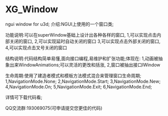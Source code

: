 # XG_Window
ngui window for u3d;
介绍:NGUI上使用的一个窗口类;



功能说明:可以在superWindow基础上设计出各种各样的窗口,
1,可以实现点击内部关闭的窗口,
2,可以实现延时自动关闭的窗口
3,可以实现点击外部关闭的窗口,
4,可以实现点击叉号关闭的窗口

结构说明:代码结构简单易懂,面向接口编程,易维护和扩张功能;体现在:
1,动画被抽象出来WindowAnimations;可以灵活的更改和括涨,
2,窗口被抽出接口IWindow

生命周期:使用了建造者模式和模板方法模式混合来管理窗口生命周期;
1,NavigationMode.None;
2,NavigationMode.Start;
3,NavigationMode.New;
4,NavigationMode.On;
5,NavigationMode.Exit;
6,NavigationMode.End;

详情可下载代码看;


QQ交流群:193069075(可申请提交您更佳的代码)
